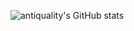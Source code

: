 <!-- ### Hi there 👋 -->

![antiquality's GitHub stats](https://github-readme-stats.vercel.app/api?username=antiquality&bg_color=30,e96443,904e95&title_color=fff&text_color=fff)

<!--
**AntiQuality/antiquality** is a ✨ _special_ ✨ repository because its `README.md` (this file) appears on your GitHub profile.

Here are some ideas to get you started:

- 🔭 I’m currently working on ...
- 🌱 I’m currently learning ...
- 👯 I’m looking to collaborate on ...
- 🤔 I’m looking for help with ...
- 💬 Ask me about ...
- 📫 How to reach me: ...
- 😄 Pronouns: ...
- ⚡ Fun fact: ...
-->
